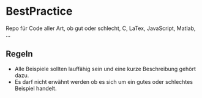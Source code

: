 # BestPractice

Repo für Code aller Art, ob gut oder schlecht, C, LaTex, JavaScript, Matlab, ...

## Regeln
 * Alle Beispiele sollten lauffähig sein und eine kurze Beschreibung gehört dazu.
 * Es darf nicht erwähnt werden ob es sich um ein gutes oder schlechtes Beispiel handelt.
